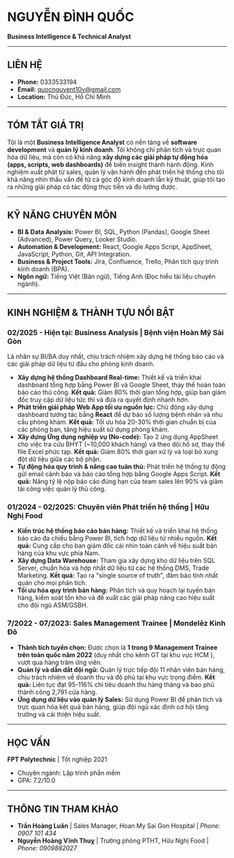 # NGUYỄN ĐÌNH QUỐC
**Business Intelligence & Technical Analyst**

---

## LIÊN HỆ

- **Phone:** 0333533194
- **Email:** quocnguyent10v@gmail.com
- **Location:** Thủ Đức, Hồ Chí Minh

---

## TÓM TẮT GIÁ TRỊ

Tôi là một **Business Intelligence Analyst** có nền tảng về **software development** và **quản lý kinh doanh**. Tôi không chỉ phân tích và trực quan hóa dữ liệu, mà còn có khả năng **xây dựng các giải pháp tự động hóa (apps, scripts, web dashboards)** để biến insight thành hành động. Kinh nghiệm xuất phát từ sales, quản lý vận hành đến phát triển hệ thống cho tôi khả năng nhìn thấu vấn đề từ cả góc độ kinh doanh lẫn kỹ thuật, giúp tôi tạo ra những giải pháp có tác động thực tiễn và đo lường được.

---

## KỸ NĂNG CHUYÊN MÔN

- **BI & Data Analysis:** Power BI, SQL, Python (Pandas), Google Sheet (Advanced), Power Query, Looker Studio.
- **Automation & Development:** React, Google Apps Script, AppSheet, JavaScript, Python, Git, API Integration.
- **Business & Project Tools:** Jira, Confluence, Trello, Phân tích quy trình kinh doanh (BPA).
- **Ngôn ngữ:** Tiếng Việt (Bản ngữ), Tiếng Anh (Đọc hiểu tài liệu chuyên ngành).

---

## KINH NGHIỆM & THÀNH TỰU NỔI BẬT

### 02/2025 - Hiện tại: Business Analysis | Bệnh viện Hoàn Mỹ Sài Gòn

Là nhân sự BI/BA duy nhất, chịu trách nhiệm xây dựng hệ thống báo cáo và các giải pháp dữ liệu từ đầu cho phòng kinh doanh.

- **Xây dựng hệ thống Dashboard Real-time:** Thiết kế và triển khai dashboard tổng hợp bằng Power BI và Google Sheet, thay thế hoàn toàn báo cáo thủ công. **Kết quả:** Giảm 80% thời gian tổng hợp, giúp ban giám đốc truy cập dữ liệu tức thì và đưa ra quyết định nhanh hơn.
- **Phát triển giải pháp Web App tối ưu nguồn lực:** Chủ động xây dựng dashboard tương tác bằng **React** để dự báo số lượng bệnh nhân và nhu cầu phòng khám. **Kết quả:** Tối ưu hóa 20-30% thời gian chuẩn bị của các phòng ban, tăng hiệu suất sử dụng phòng khám.
- **Xây dựng Ứng dụng nghiệp vụ (No-code):** Tạo 2 ứng dụng AppSheet cho việc tra cứu BHYT (~10,000 khách hàng) và theo dõi hồ sơ, thay thế file Excel phức tạp. **Kết quả:** Giảm 80% thời gian xử lý và loại bỏ xung đột dữ liệu giữa các bộ phận.
- **Tự động hóa quy trình & nâng cao tuân thủ:** Phát triển hệ thống tự động gửi email cảnh báo và báo cáo tổng hợp bằng Google Apps Script. **Kết quả:** Nâng tỷ lệ nộp báo cáo đúng hạn của team sales lên 90% và giảm tải công việc quản lý thủ công.

### 01/2024 - 02/2025: Chuyên viên Phát triển hệ thống | Hữu Nghị Food

- **Kiến trúc hệ thống báo cáo bán hàng:** Thiết kế và triển khai hệ thống báo cáo đa chiều bằng Power BI, tích hợp dữ liệu từ nhiều nguồn. **Kết quả:** Cung cấp cho ban giám đốc cái nhìn toàn cảnh về hiệu suất bán hàng của khu vực phía Nam.
- **Xây dựng Data Warehouse:** Tham gia xây dựng kho dữ liệu trên SQL Server, chuẩn hóa và hợp nhất dữ liệu từ các hệ thống DMS, Trade Marketing. **Kết quả:** Tạo ra "single source of truth", đảm bảo tính nhất quán cho mọi phân tích.
- **Tối ưu hóa quy trình bán hàng:** Phân tích và quy hoạch lại tuyến bán hàng, kiểm soát tồn kho và đề xuất các giải pháp nâng cao hiệu suất cho đội ngũ ASM/GSBH.

### 7/2022 - 07/2023: Sales Management Trainee | Mondelēz Kinh Đô

- **Thành tích tuyển chọn:** Được chọn là **1 trong 9 Management Trainee trên toàn quốc năm 2022** (duy nhất cho kênh GT tại khu vực HCM ), vượt qua hàng trăm ứng viên.
- **Quản lý và dẫn dắt đội ngũ:** Quản lý trực tiếp đội 11 nhân viên bán hàng, chịu trách nhiệm về doanh thu và độ phủ tại khu vực trọng điểm. **Kết quả:** Liên tục đạt 95-116% chỉ tiêu doanh thu hàng tháng và bao phủ thành công 2,791 cửa hàng.
- **Ứng dụng dữ liệu vào quản lý Sales:** Sử dụng Power BI để phân tích và trực quan hóa kết quả bán hàng, giúp đội ngũ xác định cơ hội tăng trưởng và cải thiện hiệu suất.

---

## HỌC VẤN

**FPT Polytechnic** | Tốt nghiệp 2021
- Chuyên ngành: Lập trình phần mềm
- GPA: 7.2/10.0

---

## THÔNG TIN THAM KHẢO

- **Trần Hoàng Luân** | Sales Manager, Hoan My Sai Gon Hospital | *Phone: 0907 101 434*
- **Nguyễn Hoàng Vĩnh Thuỵ** | Trưởng phòng PTHT, Hữu Nghị Food | *Phone: 0909882027*